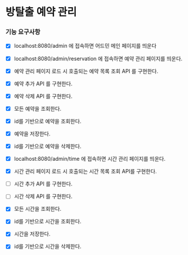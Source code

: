 # 방탈출 예약 관리

### 기능 요구사항
- [X] localhost:8080/admin 에 접속하면 어드민 메인 페이지를 띄운다

- [x] localhost:8080/admin/reservation 에 접속하면 예약 관리 페이지를 띄운다.
- [x] 예약 관리 페이지 로드 시 호출되는 예약 목록 조회 API 를 구현한다.

- [x] 예약 추가 API 를 구현한다.
- [x] 예약 삭제 API 를 구현한다.

- [x] 모든 예약을 조회한다.
- [x] id를 기반으로 예약을 조회한다.
- [x] 예약을 저장한다.
- [x] id를 기반으로 예약을 삭제한다.

- [x] localhost:8080/admin/time 에 접속하면 시간 관리 페이지를 띄운다.
- [x] 시간 관리 페이지 로드 시 호출되는 시간 목록 조회 API를 구현한다.

- [ ] 시간 추가 API 를 구현한다.
- [ ] 시간 삭제 API 를 구현한다.

- [x] 모든 시간을 조회한다.
- [x] id를 기반으로 시간을 조회한다.
- [x] 시간을 저장한다.
- [x] id를 기반으로 시간을 삭제한다.
